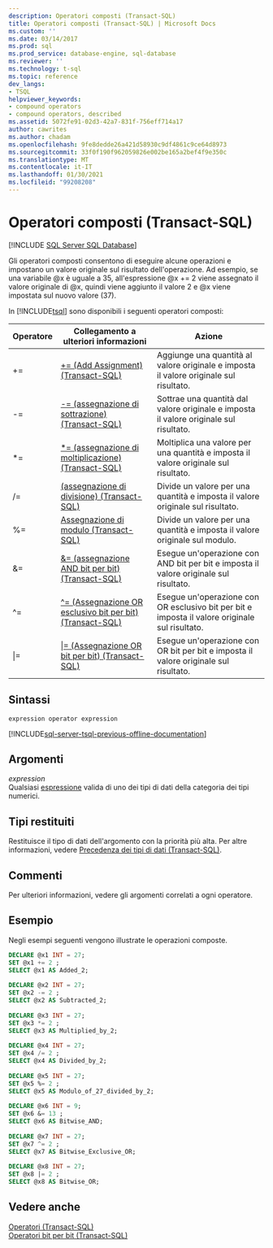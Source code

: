 ```yaml
---
description: Operatori composti (Transact-SQL)
title: Operatori composti (Transact-SQL) | Microsoft Docs
ms.custom: ''
ms.date: 03/14/2017
ms.prod: sql
ms.prod_service: database-engine, sql-database
ms.reviewer: ''
ms.technology: t-sql
ms.topic: reference
dev_langs:
- TSQL
helpviewer_keywords:
- compound operators
- compound operators, described
ms.assetid: 5072fe91-02d3-42a7-831f-756eff714a17
author: cawrites
ms.author: chadam
ms.openlocfilehash: 9fe8dedde26a421d58930c9df4861c9ce64d8973
ms.sourcegitcommit: 33f0f190f962059826e002be165a2bef4f9e350c
ms.translationtype: MT
ms.contentlocale: it-IT
ms.lasthandoff: 01/30/2021
ms.locfileid: "99208208"
---
```

# <a name="compound-operators-transact-sql"></a>Operatori composti (Transact-SQL)
[!INCLUDE [SQL Server SQL Database](../../includes/applies-to-version/sql-asdb.md)]

  Gli operatori composti consentono di eseguire alcune operazioni e impostano un valore originale sul risultato dell'operazione. Ad esempio, se una variabile @x è uguale a 35, all'espressione @x += 2 viene assegnato il valore originale di @x, quindi viene aggiunto il valore 2 e @x viene impostata sul nuovo valore (37).  
  
 In [!INCLUDE[tsql](../../includes/tsql-md.md)] sono disponibili i seguenti operatori composti:  
  
|Operatore|Collegamento a ulteriori informazioni|Azione|  
|--------------|------------------------------|------------|  
|+=|[+= &#40;Add Assignment&#41; &#40;Transact-SQL&#41;](../../t-sql/language-elements/add-equals-transact-sql.md)|Aggiunge una quantità al valore originale e imposta il valore originale sul risultato.|  
|-=|[-= &#40;assegnazione di sottrazione&#41; &#40;Transact-SQL&#41;](../../t-sql/language-elements/subtract-equals-transact-sql.md)|Sottrae una quantità dal valore originale e imposta il valore originale sul risultato.|  
|*=|[&#42;= &#40;assegnazione di moltiplicazione&#41; &#40;Transact-SQL&#41;](../../t-sql/language-elements/multiply-equals-transact-sql.md)|Moltiplica una valore per una quantità e imposta il valore originale sul risultato.|  
|/=|[&#40;assegnazione di divisione&#41; &#40;Transact-SQL&#41;](../../t-sql/language-elements/divide-equals-transact-sql.md)|Divide un valore per una quantità e imposta il valore originale sul risultato.|  
|%=|[Assegnazione di modulo &#40;Transact-SQL&#41;](../../t-sql/language-elements/modulo-equals-transact-sql.md)|Divide un valore per una quantità e imposta il valore originale sul modulo.|  
|&=|[&= &#40;assegnazione AND bit per bit&#41; &#40;Transact-SQL&#41;](../../t-sql/language-elements/bitwise-and-equals-transact-sql.md)|Esegue un'operazione con AND bit per bit e imposta il valore originale sul risultato.|  
|^=|[^= &#40;Assegnazione OR esclusivo bit per bit&#41; &#40;Transact-SQL&#41;](../../t-sql/language-elements/bitwise-exclusive-or-equals-transact-sql.md)|Esegue un'operazione con OR esclusivo bit per bit e imposta il valore originale sul risultato.|  
|&#124;=|[&#124;= &#40;Assegnazione OR bit per bit&#41; &#40;Transact-SQL&#41;](../../t-sql/language-elements/bitwise-or-equals-transact-sql.md)|Esegue un'operazione con OR bit per bit e imposta il valore originale sul risultato.|  
  
## <a name="syntax"></a>Sintassi  
  
```syntaxsql
expression operator expression  
```  
  
[!INCLUDE[sql-server-tsql-previous-offline-documentation](../../includes/sql-server-tsql-previous-offline-documentation.md)]

## <a name="arguments"></a>Argomenti
 *expression*  
 Qualsiasi [espressione](../../t-sql/language-elements/expressions-transact-sql.md) valida di uno dei tipi di dati della categoria dei tipi numerici.  
  
## <a name="result-types"></a>Tipi restituiti  
 Restituisce il tipo di dati dell'argomento con la priorità più alta. Per altre informazioni, vedere [Precedenza dei tipi di dati &#40;Transact-SQL&#41;](../../t-sql/data-types/data-type-precedence-transact-sql.md).  
  
## <a name="remarks"></a>Commenti  
 Per ulteriori informazioni, vedere gli argomenti correlati a ogni operatore.  
  
## <a name="examples"></a>Esempio  
 Negli esempi seguenti vengono illustrate le operazioni composte.  
  
```sql  
DECLARE @x1 INT = 27;  
SET @x1 += 2 ;  
SELECT @x1 AS Added_2;  
  
DECLARE @x2 INT = 27;  
SET @x2 -= 2 ;  
SELECT @x2 AS Subtracted_2;  
  
DECLARE @x3 INT = 27;  
SET @x3 *= 2 ;  
SELECT @x3 AS Multiplied_by_2;  
  
DECLARE @x4 INT = 27;  
SET @x4 /= 2 ;  
SELECT @x4 AS Divided_by_2;  
  
DECLARE @x5 INT = 27;  
SET @x5 %= 2 ;  
SELECT @x5 AS Modulo_of_27_divided_by_2;  
  
DECLARE @x6 INT = 9;  
SET @x6 &= 13 ;  
SELECT @x6 AS Bitwise_AND;  
  
DECLARE @x7 INT = 27;  
SET @x7 ^= 2 ;  
SELECT @x7 AS Bitwise_Exclusive_OR;  
  
DECLARE @x8 INT = 27;  
SET @x8 |= 2 ;  
SELECT @x8 AS Bitwise_OR;  
```  
  
## <a name="see-also"></a>Vedere anche  
 [Operatori &#40;Transact-SQL&#41;](../../t-sql/language-elements/operators-transact-sql.md)   
 [Operatori bit per bit &#40;Transact-SQL&#41;](../../t-sql/language-elements/bitwise-operators-transact-sql.md)  
  
  
